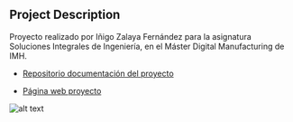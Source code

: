 ## Project Description

Proyecto realizado por Iñigo Zalaya Fernández para la asignatura Soluciones Integrales de Ingeniería, en el Máster Digital Manufacturing de IMH.

* [Repositorio documentación del proyecto](https://github.com/InigoZalaya/Proyecto-IMH-Master-Digital-Manufacturing)

* [Página web proyecto](https://zalayainigo.github.io/)

![alt text](https://www.pv-magazine.es/wp-content/uploads/sites/11/2021/09/STI-Control-es-el-sistema-propio-de-STI-Norland-para-monitorizar-plantas-solares-1024x576.jpg)


